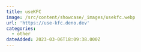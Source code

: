 ```yaml
---
title: useKFC
image: /src/content/showcase/_images/usekfc.webp
url: 'https://use-kfc.deno.dev'
categories:
  - other
dateAdded: 2023-03-06T18:09:38.000Z
---
```


